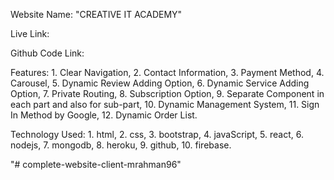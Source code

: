 Website Name: "CREATIVE IT ACADEMY"

Live Link:

Github Code Link:

Features: 
            1. Clear Navigation,
            2. Contact Information,
            3. Payment Method, 
            4. Carousel,
            5. Dynamic Review Adding Option,
            6. Dynamic Service Adding Option,
            7. Private Routing,
            8. Subscription Option,
            9. Separate Component in each part and also for sub-part,
            10. Dynamic Management System,
            11. Sign In Method by Google,
            12. Dynamic Order List.


Technology Used:
                    1. html,
                    2. css,
                    3. bootstrap,
                    4. javaScript,
                    5. react,
                    6. nodejs,
                    7. mongodb,
                    8. heroku,
                    9. github,
                    10. firebase.


"# complete-website-client-mrahman96" 
